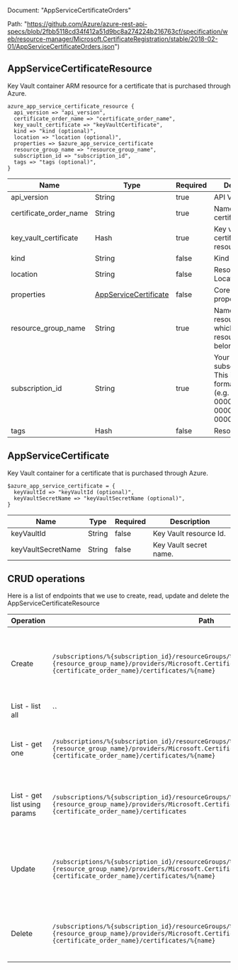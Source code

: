 Document: "AppServiceCertificateOrders"


Path: "https://github.com/Azure/azure-rest-api-specs/blob/2fbb5118cd34f412a51d9bc8a274224b216763cf/specification/web/resource-manager/Microsoft.CertificateRegistration/stable/2018-02-01/AppServiceCertificateOrders.json")

## AppServiceCertificateResource

Key Vault container ARM resource for a certificate that is purchased through Azure.

```puppet
azure_app_service_certificate_resource {
  api_version => "api_version",
  certificate_order_name => "certificate_order_name",
  key_vault_certificate => "keyVaultCertificate",
  kind => "kind (optional)",
  location => "location (optional)",
  properties => $azure_app_service_certificate
  resource_group_name => "resource_group_name",
  subscription_id => "subscription_id",
  tags => "tags (optional)",
}
```

| Name        | Type           | Required       | Description       |
| ------------- | ------------- | ------------- | ------------- |
|api_version | String | true | API Version |
|certificate_order_name | String | true | Name of the certificate order. |
|key_vault_certificate | Hash | true | Key vault certificate resource Id. |
|kind | String | false | Kind of resource. |
|location | String | false | Resource Location. |
|properties | [AppServiceCertificate](#appservicecertificate) | false | Core resource properties |
|resource_group_name | String | true | Name of the resource group to which the resource belongs. |
|subscription_id | String | true | Your Azure subscription ID. This is a GUID-formatted string (e.g. 00000000-0000-0000-0000-000000000000). |
|tags | Hash | false | Resource tags. |
        
## AppServiceCertificate

Key Vault container for a certificate that is purchased through Azure.

```puppet
$azure_app_service_certificate = {
  keyVaultId => "keyVaultId (optional)",
  keyVaultSecretName => "keyVaultSecretName (optional)",
}
```

| Name        | Type           | Required       | Description       |
| ------------- | ------------- | ------------- | ------------- |
|keyVaultId | String | false | Key Vault resource Id. |
|keyVaultSecretName | String | false | Key Vault secret name. |



## CRUD operations

Here is a list of endpoints that we use to create, read, update and delete the AppServiceCertificateResource

| Operation | Path | Verb | Description | OperationID |
| ------------- | ------------- | ------------- | ------------- | ------------- |
|Create|`/subscriptions/%{subscription_id}/resourceGroups/%{resource_group_name}/providers/Microsoft.CertificateRegistration/certificateOrders/%{certificate_order_name}/certificates/%{name}`|Put|Creates or updates a certificate and associates with key vault secret.|AppServiceCertificateOrders_CreateOrUpdateCertificate|
|List - list all|``||||
|List - get one|`/subscriptions/%{subscription_id}/resourceGroups/%{resource_group_name}/providers/Microsoft.CertificateRegistration/certificateOrders/%{certificate_order_name}/certificates/%{name}`|Get|Get the certificate associated with a certificate order.|AppServiceCertificateOrders_GetCertificate|
|List - get list using params|`/subscriptions/%{subscription_id}/resourceGroups/%{resource_group_name}/providers/Microsoft.CertificateRegistration/certificateOrders/%{certificate_order_name}/certificates`|Get|List all certificates associated with a certificate order.|AppServiceCertificateOrders_ListCertificates|
|Update|`/subscriptions/%{subscription_id}/resourceGroups/%{resource_group_name}/providers/Microsoft.CertificateRegistration/certificateOrders/%{certificate_order_name}/certificates/%{name}`|Put|Creates or updates a certificate and associates with key vault secret.|AppServiceCertificateOrders_CreateOrUpdateCertificate|
|Delete|`/subscriptions/%{subscription_id}/resourceGroups/%{resource_group_name}/providers/Microsoft.CertificateRegistration/certificateOrders/%{certificate_order_name}/certificates/%{name}`|Delete|Delete the certificate associated with a certificate order.|AppServiceCertificateOrders_DeleteCertificate|
